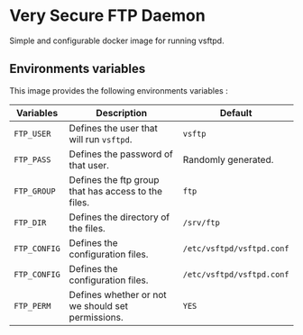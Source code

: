# Very Secure FTP Daemon

Simple and configurable docker image for running vsftpd.


## Environments variables

This image provides the following environments variables :

| Variables    | Description                                         | Default                   |
| ------------ | --------------------------------------------------- | ------------------------- |
| `FTP_USER`   | Defines the user that will run `vsftpd`.            | `vsftp`                   |
| `FTP_PASS`   | Defines the password of that user.                  | Randomly generated.       |
| `FTP_GROUP`  | Defines the ftp group that has access to the files. | `ftp`                     |
| `FTP_DIR`    | Defines the directory of the files.                 | `/srv/ftp`                |
| `FTP_CONFIG` | Defines the configuration files.                    | `/etc/vsftpd/vsftpd.conf` |
| `FTP_CONFIG` | Defines the configuration files.                    | `/etc/vsftpd/vsftpd.conf` |
| `FTP_PERM`   | Defines whether or not we should set permissions.   | `YES`                     |
